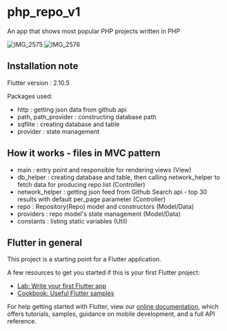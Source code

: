 # php_repo_v1

An app that shows most popular PHP projects written in PHP 

![IMG_2575](https://user-images.githubusercontent.com/92888762/180819188-1b7b9e4e-05f9-42e4-886d-348adb9a656e.PNG)
![IMG_2576](https://user-images.githubusercontent.com/92888762/180819216-e04908d7-f235-4569-a408-0584ff13d8bc.PNG)

## Installation note

Flutter version : 2.10.5

Packages used:
 - http : getting json data from github api
 - path, path_provider : constructing database path
 - sqflite : creating database and table
 - provider : state management


## How it works - files in MVC pattern

- main : entry point and responsible for rendering views (View)
- db_helper : creating database and table, then calling network_helper to fetch data for producing repo list (Controller)
- network_helper : getting json feed from Github Search api - top 30 results with default per_page parameter (Controller)
- repo : Repository(Repo) model and constructors (Model/Data)
- providers : repo model's state management (Model/Data)
- constants : listing static variables (Util)


## Flutter in general

This project is a starting point for a Flutter application.

A few resources to get you started if this is your first Flutter project:

- [Lab: Write your first Flutter app](https://flutter.dev/docs/get-started/codelab)
- [Cookbook: Useful Flutter samples](https://flutter.dev/docs/cookbook)

For help getting started with Flutter, view our
[online documentation](https://flutter.dev/docs), which offers tutorials,
samples, guidance on mobile development, and a full API reference.
